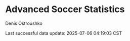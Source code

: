 # Advanced Soccer Statistics
Denis Ostroushko

<!-- gfm -->

Last successful data update: 2025-07-06 04:19:03 CST
